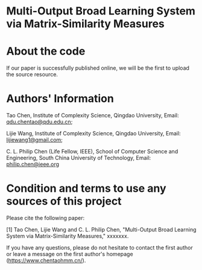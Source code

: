 # Multi-Output Broad Learning System via Matrix-Similarity Measures
# About the code
  If our paper is successfully published online, we will be the first to upload the source resource.

# Authors' Information
Tao Chen, 
Institute of Complexity Science, Qingdao University, 
Email: qdu.chentao@qdu.edu.cn; 

Lijie Wang,
Institute of Complexity Science, Qingdao University, 
Email: lijiewang1@gmail.com;

C. L. Philip Chen (Life Fellow, IEEE),
School of Computer Science and Engineering, South China University of Technology,
Email: philip.chen@ieee.org

# Condition and terms to use any sources of this project
 Please cite the following paper:
 
   [1] Tao Chen, Lijie Wang and C. L. Philip Chen, "Multi-Output Broad Learning System via Matrix-Similarity Measures," xxxxxxx.

 
If you have any questions, please do not hesitate to contact the first author or leave a message on the first author's homepage (https://www.chentaohmm.cn/).
